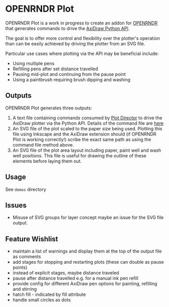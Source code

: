 # OPENRNDR Plot

OPENRNDR Plot is a work in progress to create an addon for 
[OPENRNDR](https://github.com/openrndr/openrndr) that generates
commands to drive the [AxiDraw Python API](https://axidraw.com/doc/py_api/).

The goal is to offer more control and flexibility over the plotter's
operation than can be easily achieved by driving the plotter from an SVG
file. 

Particular use cases where plotting via the API may be beneficial include:

- Using multiple pens
- Refilling pens after set distance travelled
- Pausing mid-plot and continuing from the pause point
- Using a paintbrush requiring brush dipping and washing

## Outputs
OPENRNDR Plot generates three outputs:
1. A text file containing commands consumed by
   [Plot Director](https://github.com/nfletton/plot-director) to drive the AxiDraw
   plotter via the Python API. Details of the command file are 
   [here](https://github.com/nfletton/plot-director/tree/master?#command-input-file-format)
2. An SVG file of the plot scaled to the paper size being used. Plotting this file
   using Inkscape and the AxiDraw extension should (if OPENRNDR Plot is working 
   correctly!) scribe the exact same path as using the command file method above.
3. An SVG file of the plot area layout including paper, 
   paint well and wash well positions. 
   This file is useful for drawing the outline of these elements 
   before laying them out.

## Usage
See `demos` directory

## Issues
- Misuse of SVG groups for layer concept maybe an issue for the SVG file output.

## Feature Wishlist
- maintain a list of warnings and display them at the top of the output file as comments
- add stages for stopping and restarting plots (these can double as pause points)
- instead of explicit stages, maybe distance traveled
- pause after distance travelled e.g. for a manual ink pen refill
- provide config for different AxiDraw pen options for painting, refilling and stirring
- hatch fill - indicated by fill attribute
- handle small circles as dots
